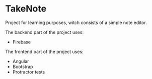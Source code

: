 # TakeNote

Project for learning purposes, witch consists of a simple note editor.

The backend part of the project uses:

* Firebase

The frontend part of the project uses:

* Angular
* Bootstrap
* Protractor tests
